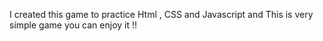 I created this game to practice Html , CSS and Javascript and This is very simple game you can enjoy it !!
